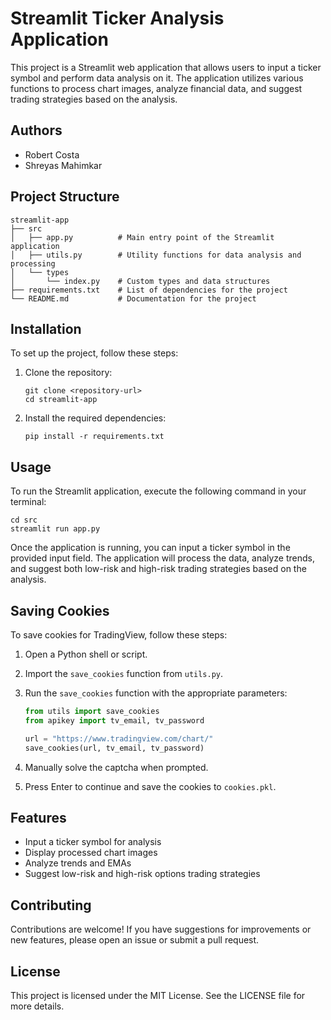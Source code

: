 # Streamlit Ticker Analysis Application

This project is a Streamlit web application that allows users to input a ticker 
symbol and perform data analysis on it. The application utilizes various 
functions to process chart images, analyze financial data, and suggest trading 
strategies based on the analysis.

## Authors

- Robert Costa
- Shreyas Mahimkar

## Project Structure

```
streamlit-app
├── src
│   ├── app.py          # Main entry point of the Streamlit application
│   ├── utils.py        # Utility functions for data analysis and processing
│   └── types
│       └── index.py    # Custom types and data structures
├── requirements.txt    # List of dependencies for the project
└── README.md           # Documentation for the project
```

## Installation

To set up the project, follow these steps:

1. Clone the repository:
   ```
   git clone <repository-url>
   cd streamlit-app
   ```

2. Install the required dependencies:
   ```
   pip install -r requirements.txt
   ```

## Usage

To run the Streamlit application, execute the following command in your terminal:
```
cd src
streamlit run app.py
```

Once the application is running, you can input a ticker symbol in the provided 
input field. The application will process the data, analyze trends, and suggest 
both low-risk and high-risk trading strategies based on the analysis.

## Saving Cookies

To save cookies for TradingView, follow these steps:

1. Open a Python shell or script.
2. Import the `save_cookies` function from `utils.py`.
3. Run the `save_cookies` function with the appropriate parameters:
    ```python
    from utils import save_cookies
    from apikey import tv_email, tv_password

    url = "https://www.tradingview.com/chart/"
    save_cookies(url, tv_email, tv_password)
    ```

4. Manually solve the captcha when prompted.
5. Press Enter to continue and save the cookies to `cookies.pkl`.

## Features

- Input a ticker symbol for analysis
- Display processed chart images
- Analyze trends and EMAs
- Suggest low-risk and high-risk options trading strategies

## Contributing

Contributions are welcome! If you have suggestions for improvements or new 
features, please open an issue or submit a pull request.

## License

This project is licensed under the MIT License. See the LICENSE file for more 
details.